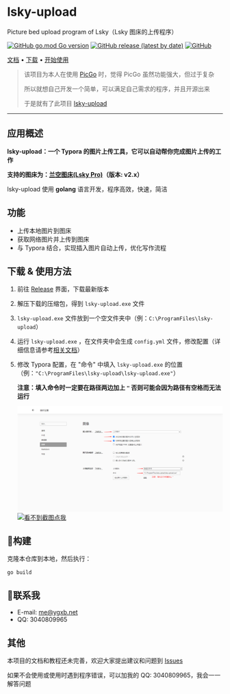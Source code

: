 # lsky-upload
Picture bed upload program of Lsky（Lsky 图床的上传程序）

[![GitHub go.mod Go version](https://img.shields.io/github/go-mod/go-version/YGXB-net/lsky-upload)](./go.mod) [![GitHub release (latest by date)](https://img.shields.io/github/v/release/YGXB-net/lsky-upload)](../../releases/latest) [![GitHub](https://img.shields.io/github/license/YGXB-net/lsky-upload)](./LICENSE)

[文档](./docs) • [下载](../../releases/latest) • [开始使用](#下载--使用方法)

> 该项目为本人在使用 [PicGo](https://github.com/Molunerfinn/PicGo) 时，觉得 PicGo 虽然功能强大，但过于复杂
>
> 所以就想自己开发一个简单，可以满足自己需求的程序，并且开源出来
>
> 于是就有了此项目 [lsky-upload](https://github.com/YGXB-net/lsky-upload)

------

## 应用概述

**lsky-upload：一个 Typora 的图片上传工具，它可以自动帮你完成图片上传的工作**

**支持的图床为：[兰空图床(Lsky Pro)](https://github.com/lsky-org/lsky-pro)（版本: v2.x）**

lsky-upload 使用 **golang** 语言开发，程序高效，快速，简洁

## 功能

- 上传本地图片到图床
- 获取网络图片并上传到图床
- 与 Typora 结合，实现插入图片自动上传，优化写作流程

## 下载 & 使用方法

1. 前往 [Release](../../releases) 界面，下载最新版本

2. 解压下载的压缩包，得到 `lsky-upload.exe` 文件

3. `lsky-upload.exe` 文件放到一个空文件夹中（例：`C:\ProgramFiles\lsky-upload`）

4. 运行 `lsky-upload.exe` ，在文件夹中会生成 `config.yml` 文件，修改配置（详细信息请参考[相关文档](./docs/README.md)）

5. 修改 Typora 配置，在 "命令" 中填入 `lsky-upload.exe` 的位置（例：`"C:\ProgramFiles\lsky-upload\lsky-upload.exe"`）

   **注意：填入命令时一定要在路径两边加上 `"` 否则可能会因为路径有空格而无法运行**

   ![截图](./docs/img/screenshot.png)
   [![看不到截图点我](https://img.ygxb.net/i/2023/05/14/6460666def259.png)](https://img.ygxb.net/i/2023/05/14/6460666def259.png)

## :hammer:构建

克隆本仓库到本地，然后执行：

```shell
go build
```

## :email:联系我

- E-mail: [me@ygxb.net](mailto:me@ygxb.net)
- QQ: 3040809965

## 其他

本项目的文档和教程还未完善，欢迎大家提出建议和问题到 [Issues](https://github.com/YGXB-net/lsky-upload/issues)

如果不会使用或使用时遇到程序错误，可以加我的 QQ: 3040809965，我会一一解答问题
